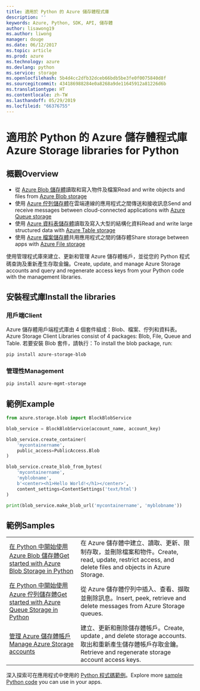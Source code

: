 ```yaml
---
title: 適用於 Python 的 Azure 儲存體程式庫
description: ''
keywords: Azure, Python, SDK, API, 儲存體
author: lisawong19
ms.author: liwong
manager: douge
ms.date: 06/12/2017
ms.topic: article
ms.prod: azure
ms.technology: azure
ms.devlang: python
ms.service: storage
ms.openlocfilehash: 5b4d4cc2dfb32dceb66bdb5be3fe0f0075840d8f
ms.sourcegitcommit: 434186988284e0a8268a9de11645912a81226d6b
ms.translationtype: HT
ms.contentlocale: zh-TW
ms.lasthandoff: 05/29/2019
ms.locfileid: "66376755"
---
```

# <a name="azure-storage-libraries-for-python"></a><span data-ttu-id="037bf-103">適用於 Python 的 Azure 儲存體程式庫</span><span class="sxs-lookup"><span data-stu-id="037bf-103">Azure Storage libraries for Python</span></span>

## <a name="overview"></a><span data-ttu-id="037bf-104">概觀</span><span class="sxs-lookup"><span data-stu-id="037bf-104">Overview</span></span>
- <span data-ttu-id="037bf-105">從 [Azure Blob 儲存體](https://docs.microsoft.com/azure/storage/storage-python-how-to-use-blob-storage)讀取和寫入物件及檔案</span><span class="sxs-lookup"><span data-stu-id="037bf-105">Read and write objects and files from [Azure Blob storage](https://docs.microsoft.com/azure/storage/storage-python-how-to-use-blob-storage)</span></span>
- <span data-ttu-id="037bf-106">使用 [Azure 佇列儲存體](https://docs.microsoft.com/azure/storage/storage-python-how-to-use-queue-storage)在雲端連線的應用程式之間傳送和接收訊息</span><span class="sxs-lookup"><span data-stu-id="037bf-106">Send and receive messages between cloud-connected applications with [Azure Queue storage](https://docs.microsoft.com/azure/storage/storage-python-how-to-use-queue-storage)</span></span>
- <span data-ttu-id="037bf-107">使用 [Azure 資料表儲存體](https://docs.microsoft.com/azure/storage/storage-python-how-to-use-table-storage)讀取及寫入大型的結構化資料</span><span class="sxs-lookup"><span data-stu-id="037bf-107">Read and write large structured data with [Azure Table storage](https://docs.microsoft.com/azure/storage/storage-python-how-to-use-table-storage)</span></span> 
- <span data-ttu-id="037bf-108">使用 [Azure 檔案儲存體](https://docs.microsoft.com/azure/storage/storage-python-how-to-use-file-storage)共用應用程式之間的儲存體</span><span class="sxs-lookup"><span data-stu-id="037bf-108">Share storage between apps with [Azure File storage](https://docs.microsoft.com/azure/storage/storage-python-how-to-use-file-storage)</span></span>

<span data-ttu-id="037bf-109">使用管理程式庫來建立、更新和管理 Azure 儲存體帳戶，並從您的 Python 程式碼查詢及重新產生存取金鑰。</span><span class="sxs-lookup"><span data-stu-id="037bf-109">Create, update, and manage Azure Storage accounts and query and regenerate access keys from your Python code with the management libraries.</span></span>

## <a name="install-the-libraries"></a><span data-ttu-id="037bf-110">安裝程式庫</span><span class="sxs-lookup"><span data-stu-id="037bf-110">Install the libraries</span></span>

### <a name="client"></a><span data-ttu-id="037bf-111">用戶端</span><span class="sxs-lookup"><span data-stu-id="037bf-111">Client</span></span>

<span data-ttu-id="037bf-112">Azure 儲存體用戶端程式庫由 4 個套件組成：Blob、檔案、佇列和資料表。</span><span class="sxs-lookup"><span data-stu-id="037bf-112">Azure Storage Client Libraries consist of 4 packages: Blob, File, Queue and Table.</span></span> <span data-ttu-id="037bf-113">若要安裝 Blob 套件，請執行：</span><span class="sxs-lookup"><span data-stu-id="037bf-113">To install the blob package, run:</span></span>

```bash
pip install azure-storage-blob
```

### <a name="management"></a><span data-ttu-id="037bf-114">管理性</span><span class="sxs-lookup"><span data-stu-id="037bf-114">Management</span></span>

```bash
pip install azure-mgmt-storage
```

## <a name="example"></a><span data-ttu-id="037bf-115">範例</span><span class="sxs-lookup"><span data-stu-id="037bf-115">Example</span></span>
```python
from azure.storage.blob import BlockBlobService

blob_service = BlockBlobService(account_name, account_key)

blob_service.create_container(
    'mycontainername',
    public_access=PublicAccess.Blob
)

blob_service.create_blob_from_bytes(
    'mycontainername',
    'myblobname',
    b'<center><h1>Hello World!</h1></center>',
    content_settings=ContentSettings('text/html')
)

print(blob_service.make_blob_url('mycontainername', 'myblobname'))
```

## <a name="samples"></a><span data-ttu-id="037bf-116">範例</span><span class="sxs-lookup"><span data-stu-id="037bf-116">Samples</span></span>

| | |
|--|--|
| [<span data-ttu-id="037bf-117">在 Python 中開始使用 Azure Blob 儲存體</span><span class="sxs-lookup"><span data-stu-id="037bf-117">Get started with Azure Blob Storage in Python</span></span>](https://docs.microsoft.com/azure/storage/blobs/storage-python-how-to-use-blob-storage) | <span data-ttu-id="037bf-118">在 Azure 儲存體中建立、讀取、更新、限制存取，並刪除檔案和物件。</span><span class="sxs-lookup"><span data-stu-id="037bf-118">Create, read, update, restrict access, and delete files and objects in Azure Storage.</span></span> |
| [<span data-ttu-id="037bf-119">在 Python 中開始使用 Azure 佇列儲存體</span><span class="sxs-lookup"><span data-stu-id="037bf-119">Get started with Azure Queue Storage in Python</span></span>](https://docs.microsoft.com/azure/storage/queues/storage-python-how-to-use-queue-storage) | <span data-ttu-id="037bf-120">從 Azure 儲存體佇列中插入、查看、擷取並刪除訊息。</span><span class="sxs-lookup"><span data-stu-id="037bf-120">Insert, peek, retrieve and delete messages from Azure Storage queues.</span></span> | 
| [<span data-ttu-id="037bf-121">管理 Azure 儲存體帳戶</span><span class="sxs-lookup"><span data-stu-id="037bf-121">Manage Azure Storage accounts</span></span>](https://azure.microsoft.com/resources/samples/storage-python-manage) | <span data-ttu-id="037bf-122">建立、更新和刪除儲存體帳戶。</span><span class="sxs-lookup"><span data-stu-id="037bf-122">Create, update , and delete storage accounts.</span></span> <span data-ttu-id="037bf-123">取出和重新產生儲存體帳戶存取金鑰。</span><span class="sxs-lookup"><span data-stu-id="037bf-123">Retrieve and regenerate storage account access keys.</span></span>

<span data-ttu-id="037bf-124">深入探索可在應用程式中使用的 [Python 程式碼範例](https://azure.microsoft.com/resources/samples/?platform=python)。</span><span class="sxs-lookup"><span data-stu-id="037bf-124">Explore more [sample Python code](https://azure.microsoft.com/resources/samples/?platform=python) you can use in your apps.</span></span>
